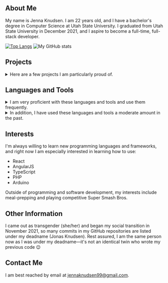 ## About Me

My name is Jenna Knudsen. I am 22 years old, and I have a bachelor's degree in Computer Science at Utah State University. 
I graduated from Utah State University in December 2021, and I aspire to become a full-time, full-stack developer.

[![Top Langs](https://github-readme-stats.vercel.app/api/top-langs/?username=jennaknudsen&layout=compact)](https://github.com/anuraghazra/github-readme-stats)
![My GitHub stats](https://github-readme-stats.vercel.app/api?username=jennaknudsen&hide_title=true&count_private=true&include_all_commits=true&hide_rank=true)

## Projects

<details>
 <summary>
Here are a few projects I am particularly proud of. 
 </summary>

### [Tetris](https://github.com/jennaknudsen/cs5410/tree/main/FinalProject-Tetris) 

<div> 
 <a href="https://docs.microsoft.com/en-us/dotnet/csharp/">
  <img src="https://img.shields.io/badge/C%23-239120?style=for-the-badge&logo=c-sharp&logoColor=white" />
 </a>
 <a href="https://dotnet.microsoft.com/">
  <img src="https://img.shields.io/badge/.NET-5C2D91?style=for-the-badge&logo=.net&logoColor=white" />
 </a>
 <a href="https://www.monogame.net/">
  <img src="https://img.shields.io/badge/MonoGame-D54B23?style=for-the-badge&logo=.net&logoColor=white" />
 </a>
</div>

<a href="https://github.com/jennaknudsen/cs5410/tree/main/FinalProject-Tetris">
 <img src="https://raw.githubusercontent.com/jennaknudsen/jennaknudsen/main/images/tetris-game.png" width="600" />
</a>

A Tetris game I created from scratch using C# and Monogame.
 
* The Tetris AI used in Attract Mode was based on results from Yiyuan Lee's Tetris AI training 
  (training details [here](https://codemyroad.wordpress.com/2013/04/14/tetris-ai-the-near-perfect-player/),
  GitHub repo [here](https://github.com/LeeYiyuan/tetrisai)).
* Game details:
  * Uses the [Original Nintendo scoring system](https://tetris.fandom.com/wiki/Scoring#Original_Nintendo_Scoring_System).
  * Uses [sticky gravity](https://tetris.fandom.com/wiki/Line_clear#Line_clear_gravity) on line clears.
  * New level reached after every 10 line clears.
* Persistent storage for this game stores high scores and control configs between sessions.

### [Cross-Platform CLI Shell](https://github.com/jennaknudsen/cross-platform-cli-environment)
<div>
 <a href="https://dev.java/">
  <img src="https://img.shields.io/badge/Java-ED8B00?style=for-the-badge&logo=java&logoColor=white" />
 </a>
 <a href="https://gradle.org/">
  <img src="https://img.shields.io/badge/Gradle-02303A?style=for-the-badge&logo=gradle&logoColor=white" />
 </a>
</div>

<a href="https://github.com/jennaknudsen/cross-platform-cli-environment">
 <img src="https://raw.githubusercontent.com/jennaknudsen/jennaknudsen/main/images/command-shell.png" width="600" />
</a>
 
A cross-platform command-line interface I wrote in Java. 

* This shell is designed to work out-of-the-box with Windows, macOS, and Linux.
* Processes can be ran by name from the command line.
  * The shell checks files in the current directory as well as the system PATH.
* This command shell supports builtins such as `list`, `cd`, and `history`.
* Piping using the `|` symbol is supported between two processes.

### [Lunar Lander](https://github.com/jennaknudsen/cs5410/tree/main/Assn3-LunarLander)

<div> 
 <a href="https://docs.microsoft.com/en-us/dotnet/csharp/">
  <img src="https://img.shields.io/badge/C%23-239120?style=for-the-badge&logo=c-sharp&logoColor=white" />
 </a>
 <a href="https://dotnet.microsoft.com/">
  <img src="https://img.shields.io/badge/.NET-5C2D91?style=for-the-badge&logo=.net&logoColor=white" />
 </a>
 <a href="https://www.monogame.net/">
  <img src="https://img.shields.io/badge/MonoGame-D54B23?style=for-the-badge&logo=.net&logoColor=white" />
 </a>
</div>
 
<a href="https://github.com/jennaknudsen/cs5410/tree/main/Assn3-LunarLander">
 <img src="https://raw.githubusercontent.com/jennaknudsen/jennaknudsen/main/images/lunar-lander-game.png" width="600" />
</a>

A Lunar Lander game I created from scratch using C# and Monogame. 
 
* Terrain for this game is generated using the [midpoint displacement algorithm](https://bitesofcode.wordpress.com/2016/12/23/landscape-generation-using-midpoint-displacement/).
* The lander's physics are calculated using a real-time physics simulation. 
  * Lander thrust acceleration: 7 m/s^2.
  * Moon's gravity acceleration: -1.62 m/s^2.
* Persistent storage for this game stores high scores and control configs between sessions.
 
### [Dan's Bagel Shop](https://github.com/jennaknudsen/cs3450-7even) 

<div>
 <a href="https://developer.mozilla.org/en-US/docs/Web/HTML">
  <img src="https://img.shields.io/badge/HTML5-E34F26?style=for-the-badge&logo=html5&logoColor=white" />
 </a>
 <a href="https://www.w3.org/Style/CSS/Overview.en.html">
  <img src="https://img.shields.io/badge/CSS-239120?&style=for-the-badge&logo=css3&logoColor=white" />
 </a>
 <a href="https://developer.mozilla.org/en-US/docs/Web/JavaScript">
  <img src="https://img.shields.io/badge/JavaScript-323330?style=for-the-badge&logo=javascript&logoColor=F7DF1E" />
 </a>
 <a href="https://www.djangoproject.com/">
  <img src="https://img.shields.io/badge/Django-092E20?style=for-the-badge&logo=django&logoColor=white" />
 </a>
 <a href="https://www.python.org/">
  <img src="https://img.shields.io/badge/Python-14354C?style=for-the-badge&logo=python&logoColor=white" />
 </a>
 <a href="https://www.sqlite.org/index.html">
  <img src="https://img.shields.io/badge/SQLite-07405E?style=for-the-badge&logo=sqlite&logoColor=white" />
 </a>
</div>

<a href="https://github.com/jennaknudsen/cs3450-7even">
 <img src="https://raw.githubusercontent.com/jennaknudsen/jennaknudsen/main/images/dans-bagel-shop.png" width="600" />
</a>

A website I created with two colleagues for a course project. It simulates a bagel shop from the perspective of 
a customer, an employee, a manager, and an owner. This webpage was created using the Django framework.

* Various actions such as customer/employee account creation, placing an order, adding more inventory stock,
  adding account funds to customer balances, etc. are supported.
  * Customer accounts can be created by anyone, but employee accounts must be created by a manager.
* The client sends various HTTP requests to the Django server, the Django server handles these requests using 
  Python programs, and the server returns a new webpage back to the client.
* This project uses an SQLite database to hold all information for customers, accounts, menu items, etc.

</details>

## Languages and Tools

<details>
 <summary>
  I am very proficient with these languages and tools and use them frequently.
 </summary>
<ul>
  <li> C# </li>
  <li> Java </li>
  <li> Android Studio </li>
  <li> Python </li>
  <li> HTML/CSS/JavaScript </li>
  <li> Anaconda/Juypter Notebook </li>
  <li> Ubuntu Server management using Bash and SSH </li>
  <li> Collaboration with other developers using Git and GitHub </li>
  <li> Developing using Windows, macOS, and Linux </li>
 </ul>
</details>

<details>
 <summary>
  In addition, I have used these languages and tools a moderate amount in the past.
 </summary>
 <ul>
  <li> Node.js </li>
  <li> MongoDB </li>
  <li> Docker </li>
  <li> C/C++ </li>
  <li> Kotlin </li>
  <li> Microsoft SQL Server </li>
  <li> Django </li>
  <li> D3.js </li>
 </ul>
</details>

## Interests

I'm always willing to learn new programming languages and frameworks, and right now I am especially interested in learning how to use:

* React
* AngularJS
* TypeScript
* PHP
* Arduino

Outside of programming and software development, my interests include meal-prepping and playing competitive Super Smash Bros.

## Other Information

I came out as transgender (she/her) and began my social transition in November 2021, so many commits in my GitHub repositories are listed under my deadname 
(Jonas Knudsen). Rest assured, I am the same person now as I was under my deadname—it's not an identical twin who wrote my previous code 😉

## Contact Me

I am best reached by email at jennaknudsen99@gmail.com.
